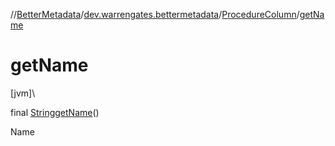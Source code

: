 //[BetterMetadata](../../../index.md)/[dev.warrengates.bettermetadata](../index.md)/[ProcedureColumn](index.md)/[getName](get-name.md)

# getName

[jvm]\

final [String](https://docs.oracle.com/javase/8/docs/api/java/lang/String.html)[getName](get-name.md)()

Name
